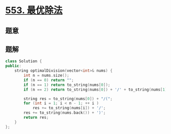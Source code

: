 #  [553. 最优除法](https://leetcode.cn/problems/optimal-division/)

## 题意



## 题解



```c++
class Solution {
public:
    string optimalDivision(vector<int>& nums) {
        int n = nums.size();
        if (n == 0) return "";
        if (n == 1) return to_string(nums[0]);
        if (n == 2) return to_string(nums[0]) + '/' + to_string(nums[1]);

        string res = to_string(nums[0]) + "/(";
        for (int i = 1; i < n - 1; ++ i )
            res += to_string(nums[i]) + '/';
        res += to_string(nums.back()) + ')';
        return res;
    }
};
```



```python3

```

